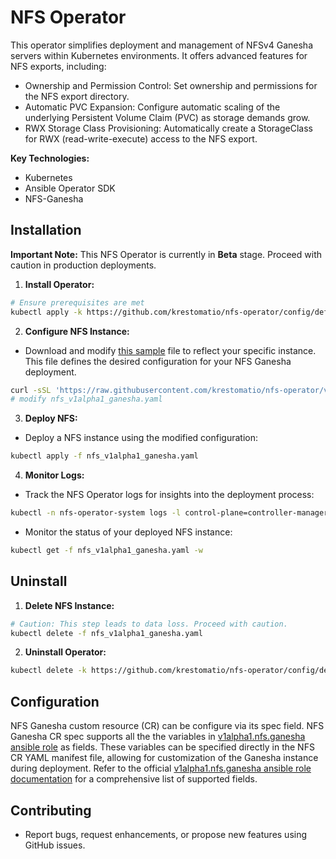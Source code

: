 # NFS Operator

This operator simplifies deployment and management of NFSv4 Ganesha servers within Kubernetes environments. It offers advanced features for NFS exports, including:

* Ownership and Permission Control: Set ownership and permissions for the NFS export directory.
* Automatic PVC Expansion: Configure automatic scaling of the underlying Persistent Volume Claim (PVC) as storage demands grow.
* RWX Storage Class Provisioning: Automatically create a StorageClass for RWX (read-write-execute) access to the NFS export.

**Key Technologies:**

* Kubernetes
* Ansible Operator SDK
* NFS-Ganesha

## Installation

**Important Note:** This NFS Operator is currently in **Beta** stage. Proceed with caution in production deployments.

1. **Install Operator:**
```bash
# Ensure prerequisites are met
kubectl apply -k https://github.com/krestomatio/nfs-operator/config/default?ref=v0.4.12
```

2. **Configure NFS Instance:**
- Download and modify [this sample](https://raw.githubusercontent.com/krestomatio/nfs-operator/v0.4.12/config/samples/nfs_v1alpha1_ganesha.yaml) file to reflect your specific instance. This file defines the desired configuration for your NFS Ganesha deployment.
```bash
curl -sSL 'https://raw.githubusercontent.com/krestomatio/nfs-operator/v0.4.12/config/samples/nfs_v1alpha1_ganesha.yaml' -o nfs_v1alpha1_ganesha.yaml
# modify nfs_v1alpha1_ganesha.yaml
```

3. **Deploy NFS:**
- Deploy a NFS instance using the modified configuration:
```bash
kubectl apply -f nfs_v1alpha1_ganesha.yaml
```

4. **Monitor Logs:**
- Track the NFS Operator logs for insights into the deployment process:
```bash
kubectl -n nfs-operator-system logs -l control-plane=controller-manager -c manager -f
```

- Monitor the status of your deployed NFS instance:
```bash
kubectl get -f nfs_v1alpha1_ganesha.yaml -w
```

## Uninstall

1. **Delete NFS Instance:**
```bash
# Caution: This step leads to data loss. Proceed with caution.
kubectl delete -f nfs_v1alpha1_ganesha.yaml
```

2. **Uninstall Operator:**
```bash
kubectl delete -k https://github.com/krestomatio/nfs-operator/config/default?ref=v0.4.12
```

## Configuration

NFS Ganesha custom resource (CR) can be configure via its spec field. NFS Ganesha CR spec supports all the the variables in [v1alpha1.nfs.ganesha ansible role](https://krestomatio.com/docs/ansible-collection-k8s/roles/v1alpha1.nfs.ganesha/defaults/main/ganesha) as fields. These variables can be specified directly in the NFS CR YAML manifest file, allowing for customization of the Ganesha instance during deployment. Refer to the official [v1alpha1.nfs.ganesha ansible role documentation](https://krestomatio.com/docs/ansible-collection-k8s/roles/v1alpha1.nfs.ganesha/) for a comprehensive list of supported fields.

## Contributing

* Report bugs, request enhancements, or propose new features using GitHub issues.
